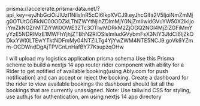prisma://accelerate.prisma-data.net/?api_key=eyJhbGciOiJIUzI1NiIsInR5cCI6IkpXVCJ9.eyJhcGlfa2V5IjoiNmZmMjg0OTUtOGRkNC00ODZkLThlZWYtNjlhZDlmMjY0NjZmIiwidGVuYW50X2lkIjoiYmZkNGZhMTZiYWI0OWE3ZTc3OTIwMDRkM2ZjOGQ2NGI4MjZiZGFiMmYyYzE5NDRlMzE1MWFhYjhjZTBhN2RlOSIsImludGVybmFsX3NlY3JldCI6IjZkODkxYWI0LTEwYTktNDFmMy04NTZiLTg4YjYwZWM4NTE5NCJ9.goVk6YZmm-OCDWndDgAjTPVCnLnHafBY77KsupzqOHw





I will upload my logistics application prisma schema Use this Prisma scheme to build a nextjs 14 app router rider component with ability for a Rider to get notified of available booking(using Ably.com for push notification) and can accept or reject the booking. Create a dashboard for the rider to view available bookings the dashboard should list all the bookings that are currently unassigned. Note: Use tailwind CSS for styling, use auth.js for authentication, am using nextjs 14 app directory 

